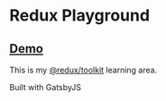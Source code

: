 # Redux Playground

## [Demo](https://reduxplayground.netlify.app/)

This is my [@redux/toolkit](https://redux-toolkit.js.org/) learning area.

Built with GatsbyJS
